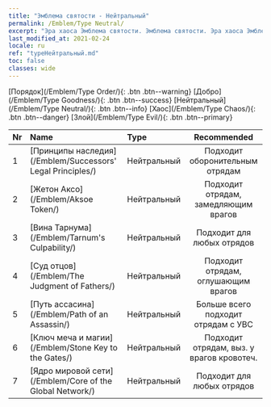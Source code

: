 ```yaml
---
title: "Эмблема святости - Нейтральный"
permalink: /Emblem/Type Neutral/
excerpt: "Эра хаоса Эмблема святости. Эмблема святости. Эра хаоса Эмблема святости Нейтральный. Эра хаоса Нейтральный"
last_modified_at: 2021-02-24
locale: ru
ref: "typeНейтральный.md"
toc: false
classes: wide
---
```


  [Порядок](/Emblem/Type Order/){: .btn .btn--warning}   [Добро](/Emblem/Type Goodness/){: .btn .btn--success}   [Нейтральный](/Emblem/Type Neutral/){: .btn .btn--info}   [Хаос](/Emblem/Type Chaos/){: .btn .btn--danger}   [Злой](/Emblem/Type Evil/){: .btn .btn--primary} 

  |  Nr  |             Name            |    Type    |   Recommended   |
  |:-----|:----------------------------|:-----------|:---------------:|
  | 1 | [Принципы наследия](/Emblem/Successors' Legal Principles/) | Нейтральный | Подходит оборонительным отрядам | 
  | 2 | [Жетон Аксо](/Emblem/Aksoe Token/) | Нейтральный | Подходит отрядам, замедляющим врагов | 
  | 3 | [Вина Тарнума](/Emblem/Tarnum's Culpability/) | Нейтральный | Подходит для любых отрядов | 
  | 4 | [Суд отцов](/Emblem/The Judgment of Fathers/) | Нейтральный | Подходит отрядам, оглушающим врагов | 
  | 5 | [Путь ассасина](/Emblem/Path of an Assassin/) | Нейтральный | Больше всего подходит отрядам с УВС | 
  | 6 | [Ключ меча и магии](/Emblem/Stone Key to the Gates/) | Нейтральный | Подходит отрядам, выз. у врагов кровотеч. | 
  | 7 | [Ядро мировой сети](/Emblem/Core of the Global Network/) | Нейтральный | Подходит для любых отрядов | 
